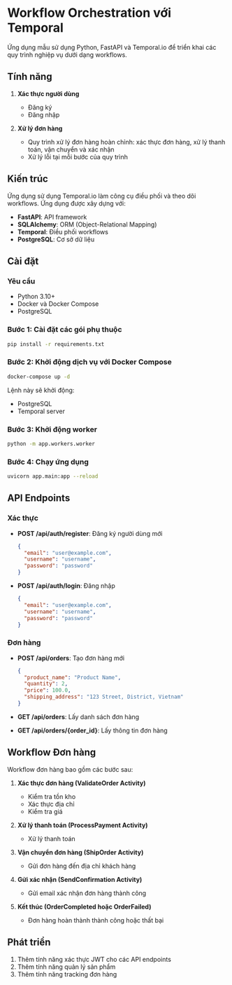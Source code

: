 # Workflow Orchestration với Temporal

Ứng dụng mẫu sử dụng Python, FastAPI và Temporal.io để triển khai các quy trình nghiệp vụ dưới dạng workflows.

## Tính năng

1. **Xác thực người dùng**
   - Đăng ký
   - Đăng nhập

2. **Xử lý đơn hàng**
   - Quy trình xử lý đơn hàng hoàn chỉnh: xác thực đơn hàng, xử lý thanh toán, vận chuyển và xác nhận
   - Xử lý lỗi tại mỗi bước của quy trình

## Kiến trúc

Ứng dụng sử dụng Temporal.io làm công cụ điều phối và theo dõi workflows. Ứng dụng được xây dựng với:

- **FastAPI**: API framework
- **SQLAlchemy**: ORM (Object-Relational Mapping)
- **Temporal**: Điều phối workflows
- **PostgreSQL**: Cơ sở dữ liệu

## Cài đặt

### Yêu cầu

- Python 3.10+
- Docker và Docker Compose
- PostgreSQL

### Bước 1: Cài đặt các gói phụ thuộc

```bash
pip install -r requirements.txt
```

### Bước 2: Khởi động dịch vụ với Docker Compose

```bash
docker-compose up -d
```

Lệnh này sẽ khởi động:
- PostgreSQL
- Temporal server

### Bước 3: Khởi động worker

```bash
python -m app.workers.worker
```

### Bước 4: Chạy ứng dụng

```bash
uvicorn app.main:app --reload
```

## API Endpoints

### Xác thực

- **POST /api/auth/register**: Đăng ký người dùng mới
  ```json
  {
    "email": "user@example.com",
    "username": "username",
    "password": "password"
  }
  ```

- **POST /api/auth/login**: Đăng nhập
  ```json
  {
    "email": "user@example.com",
    "username": "username",
    "password": "password"
  }
  ```

### Đơn hàng

- **POST /api/orders**: Tạo đơn hàng mới
  ```json
  {
    "product_name": "Product Name",
    "quantity": 2,
    "price": 100.0,
    "shipping_address": "123 Street, District, Vietnam"
  }
  ```

- **GET /api/orders**: Lấy danh sách đơn hàng

- **GET /api/orders/{order_id}**: Lấy thông tin đơn hàng

## Workflow Đơn hàng

Workflow đơn hàng bao gồm các bước sau:

1. **Xác thực đơn hàng (ValidateOrder Activity)**
   - Kiểm tra tồn kho
   - Xác thực địa chỉ
   - Kiểm tra giá

2. **Xử lý thanh toán (ProcessPayment Activity)**
   - Xử lý thanh toán 

3. **Vận chuyển đơn hàng (ShipOrder Activity)**
   - Gửi đơn hàng đến địa chỉ khách hàng

4. **Gửi xác nhận (SendConfirmation Activity)**
   - Gửi email xác nhận đơn hàng thành công

5. **Kết thúc (OrderCompleted hoặc OrderFailed)**
   - Đơn hàng hoàn thành thành công hoặc thất bại

## Phát triển

1. Thêm tính năng xác thực JWT cho các API endpoints
2. Thêm tính năng quản lý sản phẩm
3. Thêm tính năng tracking đơn hàng

